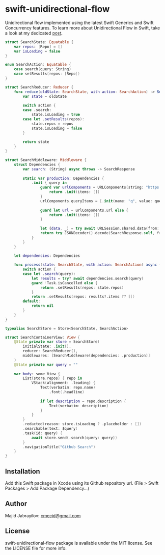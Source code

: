 # swift-unidirectional-flow

Unidirectional flow implemented using the latest Swift Generics and Swift Concurrency features. To learn more about Unidirectional Flow in Swift, take a look at my dedicated [post](https://swiftwithmajid.com/2023/07/11/unidirectional-flow-in-swift/).


```swift
struct SearchState: Equatable {
    var repos: [Repo] = []
    var isLoading = false
}

enum SearchAction: Equatable {
    case search(query: String)
    case setResults(repos: [Repo])
}

struct SearchReducer: Reducer {
    func reduce(oldState: SearchState, with action: SearchAction) -> SearchState {
        var state = oldState
        
        switch action {
        case .search:
            state.isLoading = true
        case let .setResults(repos):
            state.repos = repos
            state.isLoading = false
        }
        
        return state
    }
}

struct SearchMiddleware: Middleware {
    struct Dependencies {
        var search: (String) async throws -> SearchResponse
        
        static var production: Dependencies {
            .init { query in
                guard var urlComponents = URLComponents(string: "https://api.github.com/search/repositories") else {
                    return .init(items: [])
                }
                urlComponents.queryItems = [.init(name: "q", value: query)]
                
                guard let url = urlComponents.url else {
                    return .init(items: [])
                }
                
                let (data, _) = try await URLSession.shared.data(from: url)
                return try JSONDecoder().decode(SearchResponse.self, from: data)
            }
        }
    }

    let dependencies: Dependencies
    
    func process(state: SearchState, with action: SearchAction) async -> SearchAction? {
        switch action {
        case let .search(query):
            let results = try? await dependencies.search(query)
            guard !Task.isCancelled else {
                return .setResults(repos: state.repos)
            }
            return .setResults(repos: results?.items ?? [])
        default:
            return nil
        }
    }
}

typealias SearchStore = Store<SearchState, SearchAction>

struct SearchContainerView: View {
    @State private var store = SearchStore(
        initialState: .init(),
        reducer: SearchReducer(),
        middlewares: [SearchMiddleware(dependencies: .production)]
    )
    @State private var query = ""
    
    var body: some View {
        List(store.repos) { repo in
            VStack(alignment: .leading) {
                Text(verbatim: repo.name)
                    .font(.headline)
                
                if let description = repo.description {
                    Text(verbatim: description)
                }
            }
        }
        .redacted(reason: store.isLoading ? .placeholder : [])
        .searchable(text: $query)
        .task(id: query) {
            await store.send(.search(query: query))
        }
        .navigationTitle("Github Search")
    }
}
```

## Installation
Add this Swift package in Xcode using its Github repository url. (File > Swift Packages > Add Package Dependency...)

## Author
Majid Jabrayilov: cmecid@gmail.com

## License
swift-unidirectional-flow package is available under the MIT license. See the LICENSE file for more info.
